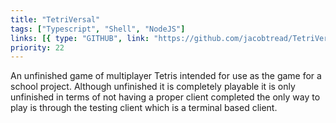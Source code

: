 ```yaml
---
title: "TetriVersal"
tags: ["Typescript", "Shell", "NodeJS"]
links: [{ type: "GITHUB", link: "https://github.com/jacobtread/TetriVersal" }]
priority: 22
---
```


An unfinished game of multiplayer Tetris intended for use as the game for a school project.
Although unfinished it is completely playable it is only unfinished in terms of not having
a proper client completed the only way to play is through the testing client which is a
terminal based client.
